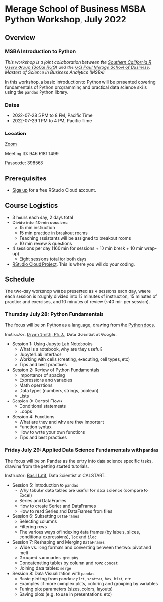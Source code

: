 # Merage School of Business MSBA Python Workshop, July 2022

## Overview

### MSBA Introduction to Python

*This workshop is a joint collaboration between the [Southern California R Users Group (SoCal RUG)](https://www.meetup.com/SOCAL-RUG/) and the [UCI Paul Merage School of Business](https://merage.uci.edu/), Masters of Science in Business Analytics (MSBA)*

In this workshop, a basic introduction to Python will be presented covering fundamentals of Python programming and practical data science skills using the `pandas` Python library.

### Dates

* 2022-07-28 5 PM to 8 PM, Pacific Time
* 2022-07-29 1 PM to 4 PM, Pacific Time

### Location

[Zoom](https://uci.zoom.us/j/94661811499?pwd=SlpCSmF6MkwvYnR1ZWFhWkxQeDMrUT09)

Meeting ID: 946 6181 1499

Passcode: 398566

## Prerequisites

* [Sign up](https://login.rstudio.cloud/register) for a free RStudio Cloud account.

## Course Logistics

* 3 hours each day, 2 days total
* Divide into 40 min sessions
    * 15 min instruction
    * 15 min practice in breakout rooms
    * Teaching assistants will be assigned to breakout rooms
    * 10 min review & questions
* 4 sessions per day (160 min for sessions + 10 min break + 10 min wrap-up)
    * Eight sessions total for both days
* [RStudio Cloud Project](https://rstudio.cloud/spaces/256813/join?access_code=ySP5krHpYeQpLw0KrB1pzUn41uVXp2hQ7nR138JT). This is where you will do your coding. 
## Schedule

The two-day workshop will be presented as 4 sessions each day, where each session is roughly divided into 15 minutes of instruction, 15 minutes of practice and exercises, and 10 minutes of review (~40 min per session).

### Thursday July 28: Python Fundamentals

The focus will be on Python as a language, drawing from the [Python docs](https://docs.python.org/3/).

Instructor: [Bryan Smith, Ph.D.](https://www.linkedin.com/in/bryantravissmith/), Data Scientist at Google.

* Session 1: Using JupyterLab Notebooks
    * What is a notebook, why are they useful?
    * JupyterLab interface
    * Working with cells (creating, executing, cell types, etc)
    * Tips and best practices
* Session 2: Review of Python Fundamentals
    * Importance of spacing
    * Expressions and variables
    * Math operations
    * Data types (numbers, strings, boolean)
    * Lists
* Session 3: Control Flows
    * Conditional statements
    * Loops
* Session 4: Functions
    * What are they and why are they important
    * Function syntax
    * How to write your own functions
    * Tips and best practices

### Friday July 29: Applied Data Science Fundamentals with `pandas`

The focus will be on Pandas as the entry into data science specific tasks, drawing from the [getting started tutorials](https://pandas.pydata.org/docs/getting_started/intro_tutorials/index.html).

Instructor: [Basil Latif](https://www.linkedin.com/in/basil-latif/), Data Scientist at CALSTART.

* Session 5: Introduction to `pandas`
    * Why tabular data tables are useful for data science (compare to Excel)
    * Series and DataFrames
    * How to create Series and DataFrames
    * How to read Series and DataFrames from files
* Session 6: Subsetting `DataFrames`
    * Selecting columns
    * Filtering rows
    * The various ways of indexing data frames (by labels, slices, conditional expressions), `loc` and `iloc`
* Session 7: Reshaping and Merging `DataFrames`
    * Wide vs. long formats and converting between the two: pivot and melt
    * Grouped summaries, `groupby`
    * Concatenating tables by column and row: `concat`
    * Joining data tables: `merge`
* Session 8: Data Visualization with `pandas`
    * Basic plotting from pandas: `plot`, `scatter`, `box`, `hist`, etc
    * Examples of more complex plots, coloring and grouping by variables
    * Tuning plot parameters (sizes, colors, layouts)
    * Saving plots (e.g. to use in presentations, etc)

